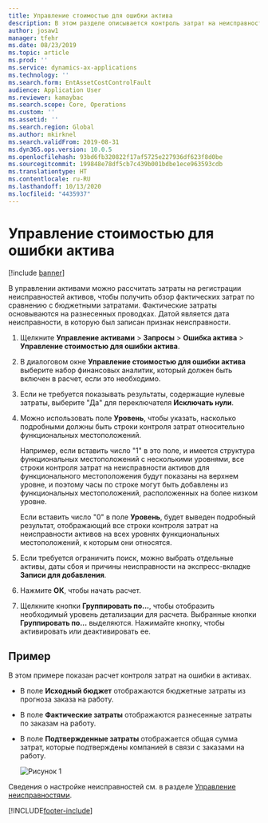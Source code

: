 ```yaml
---
title: Управление стоимостью для ошибки актива
description: В этом разделе описывается контроль затрат на неисправности активов в модуле "Управление активами".
author: josaw1
manager: tfehr
ms.date: 08/23/2019
ms.topic: article
ms.prod: ''
ms.service: dynamics-ax-applications
ms.technology: ''
ms.search.form: EntAssetCostControlFault
audience: Application User
ms.reviewer: kamaybac
ms.search.scope: Core, Operations
ms.custom: ''
ms.assetid: ''
ms.search.region: Global
ms.author: mkirknel
ms.search.validFrom: 2019-08-31
ms.dyn365.ops.version: 10.0.5
ms.openlocfilehash: 93bd6fb320822f17af5725e227936df623f8d0be
ms.sourcegitcommit: 199848e78df5cb7c439b001bdbe1ece963593cdb
ms.translationtype: HT
ms.contentlocale: ru-RU
ms.lasthandoff: 10/13/2020
ms.locfileid: "4435937"
---
```

# <a name="asset-fault-cost-control"></a>Управление стоимостью для ошибки актива

[!include [banner](../../includes/banner.md)]

 

В управлении активами можно рассчитать затраты на регистрации неисправностей активов, чтобы получить обзор фактических затрат по сравнению с бюджетными затратами. Фактические затраты основываются на разнесенных проводках. Датой является дата неисправности, в которую был записан признак неисправности.

1. Щелкните **Управление активами** > **Запросы** > **Ошибка актива** > **Управление стоимостью для ошибки актива**.

2. В диалоговом окне **Управление стоимостью для ошибки актива** выберите набор финансовых аналитик, который должен быть включен в расчет, если это необходимо.

4. Если не требуется показывать результаты, содержащие нулевые затраты, выберите "Да" для переключателя **Исключать нули**.

5. Можно использовать поле **Уровень**, чтобы указать, насколько подробными должны быть строки контроля затрат относительно функциональных местоположений. 

    Например, если вставить число "1" в это поле, и имеется структура функциональных местоположений с несколькими уровнями, все строки контроля затрат на неисправности активов для функционального местоположения будут показаны на верхнем уровне, и поэтому часы по строке могут быть добавлены из функциональных местоположений, расположенных на более низком уровне. 
    
    Если вставить число "0" в поле **Уровень**, будет выведен подробный результат, отображающий все строки контроля затрат на неисправности активов на всех уровнях функциональных местоположений, к которым они относятся.

6. Если требуется ограничить поиск, можно выбрать отдельные активы, даты сбоя и причины неисправности на экспресс-вкладке **Записи для добавления**.

7. Нажмите **ОК**, чтобы начать расчет.

8. Щелкните кнопки **Группировать по...**, чтобы отобразить необходимый уровень детализации для расчета. Выбранные кнопки **Группировать по...** выделяются. Нажимайте кнопку, чтобы активировать или деактивировать ее.

## <a name="example"></a>Пример

В этом примере показан расчет контроля затрат на ошибки в активах.

- В поле **Исходный бюджет** отображаются бюджетные затраты из прогноза заказа на работу. 
- В поле **Фактические затраты** отображаются разнесенные затраты по заказам на работу. 
- В поле **Подтвержденные затраты** отображается общая сумма затрат, которые подтверждены компанией в связи с заказами на работу.

    ![Рисунок 1](media/05-controlling-and-reporting.png)

Сведения о настройке неисправностей см. в разделе [Управление неисправностями](../setup-for-work-orders/fault-management.md).


[!INCLUDE[footer-include](../../../includes/footer-banner.md)]
